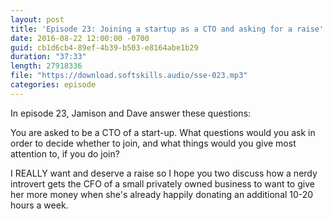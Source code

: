 ```yaml
---
layout: post
title: 'Episode 23: Joining a startup as a CTO and asking for a raise'
date: 2016-08-22 12:00:00 -0700
guid: cb1d6cb4-89ef-4b39-b503-e8164abe1b29
duration: "37:33"
length: 27918336
file: "https://download.softskills.audio/sse-023.mp3"
categories: episode
---
```


In episode 23, Jamison and  Dave answer these questions:

You are asked to be a CTO of a start-up. What questions would you ask in order to decide whether to join, and what things would you give most attention to, if you do join?

I REALLY want and deserve a raise so I hope you two discuss how a nerdy introvert gets the CFO of a small privately owned business to want to give her more money when she's already happily donating an additional 10-20 hours a week.
